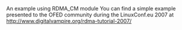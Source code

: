 An example using RDMA_CM module
You can find a simple example presented to the OFED community during the LinuxConf.eu 2007 at http://www.digitalvampire.org/rdma-tutorial-2007/